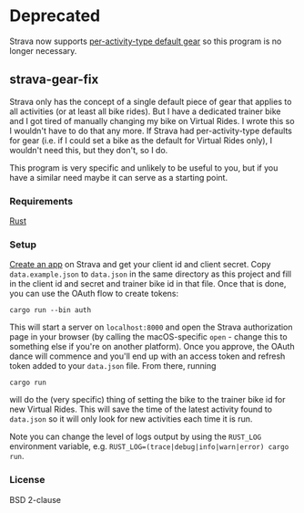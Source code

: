 # Deprecated

Strava now supports [per-activity-type default
gear](https://communityhub.strava.com/t5/what-s-new/new-set-default-gear-by-sport/m-p/9728)
so this program is no longer necessary.

## strava-gear-fix

Strava only has the concept of a single default piece of gear that applies to
all activities (or at least all bike rides). But I have a dedicated trainer bike
and I got tired of manually changing my bike on Virtual Rides. I wrote this so I
wouldn't have to do that any more. If Strava had per-activity-type defaults for
gear (i.e. if I could set a bike as the default for Virtual Rides only), I
wouldn't need this, but they don't, so I do.

This program is very specific and unlikely to be useful to you, but if you
have a similar need maybe it can serve as a starting point.

### Requirements

[Rust](https://www.rust-lang.org)

### Setup

[Create an app](https://developers.strava.com/docs/getting-started/#account) on
Strava and get your client id and client secret. Copy `data.example.json` to
`data.json` in the same directory as this project and fill in the client id and
secret and trainer bike id in that file. Once that is done, you can use the
OAuth flow to create tokens:

    cargo run --bin auth

This will start a server on `localhost:8000` and open the Strava authorization
page in your browser (by calling the macOS-specific `open` - change this to
something else if you're on another platform). Once you approve, the OAuth dance
will commence and you'll end up with an access token and refresh token added to
your `data.json` file. From there, running

    cargo run

will do the (very specific) thing of setting the bike to the trainer bike id for
new Virtual Rides. This will save the time of the latest activity found to
`data.json` so it will only look for new activities each time it is run.

Note you can change the level of logs output by using the `RUST_LOG` environment
variable, e.g. `RUST_LOG=(trace|debug|info|warn|error) cargo run`.

### License

BSD 2-clause
